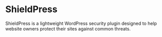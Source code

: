 # ShieldPress
ShieldPress is a lightweight WordPress security plugin designed to help website owners protect their sites against common threats.
